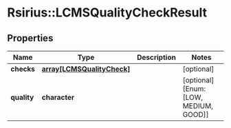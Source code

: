 # Rsirius::LCMSQualityCheckResult



## Properties
Name | Type | Description | Notes
------------ | ------------- | ------------- | -------------
**checks** | [**array[LCMSQualityCheck]**](LCMSQualityCheck.md) |  | [optional] 
**quality** | **character** |  | [optional] [Enum: [LOW, MEDIUM, GOOD]] 


